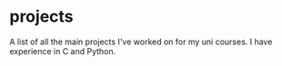 # projects
A list of all the main projects I've worked on for my uni courses. I have experience in C and Python. 
